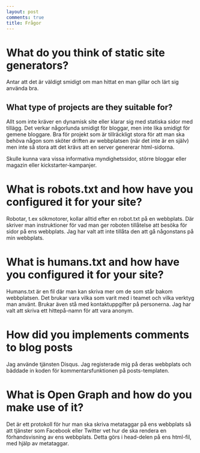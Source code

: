 ```yaml
---
layout: post
comments: true
title: Frågor
---
```


# What do you think of static site generators?
Antar att det är väldigt smidigt om man hittat en man gillar och lärt sig använda bra.

## What type of projects are they suitable for?
Allt som inte kräver en dynamisk site eller klarar sig med statiska sidor med tillägg.
Det verkar någorlunda smidigt för bloggar, men inte lika smidigt för gemene bloggare.
Bra för projekt som är tillräckligt stora för att man ska behöva någon som sköter
driften av webbplatsen (när det inte är en själv) men inte så stora att det krävs att en server genererar html-sidorna.

Skulle kunna vara vissa informativa myndighetssidor, större bloggar eller magazin eller kickstarter-kampanjer.

# What is robots.txt and how have you configured it for your site?
Robotar, t.ex sökmotorer, kollar alltid efter en robot.txt på en webbplats.
Där skriver man instruktioner för vad man ger roboten tillåtelse att besöka
för sidor på ens webbplats. Jag har valt att inte tillåta den att gå någonstans
på min webbplats.

# What is humans.txt and how have you configured it for your site?
Humans.txt är en fil där man kan skriva mer om de som står bakom webbplatsen.
Det brukar vara vilka som varit med i teamet och vilka verktyg man använt. Brukar även stå med kontaktuppgifter på personerna.
Jag har valt att skriva ett hittepå-namn för att vara anonym.

# How did you implements comments to blog posts
Jag använde tjänsten Disqus. Jag registerade mig på deras webbplats och
bäddade in koden för kommentarsfunktionen på posts-templaten.

# What is Open Graph and how do you make use of it?
Det är ett protokoll för hur man ska skriva metataggar på ens webbplats så att
tjänster som Facebook eller Twitter vet hur de ska rendera en förhandsvisning
av ens webbplats.
Detta görs i head-delen på ens html-fil, med hjälp av metataggar.
